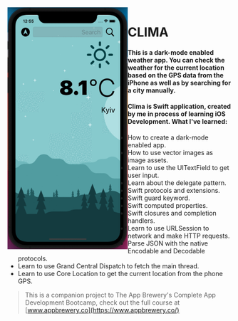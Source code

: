 
<img align="left" src="../Clima/Clima.gif" width="270"/>

#  CLIMA

#### This is a dark-mode enabled weather app. You can check the weather for the current location based on the GPS data from the iPhone as well as by searching for a city manually. 

#### Clima is Swift application, created by me in process of learning iOS Development. What I've learned:
* How to create a dark-mode enabled app.
* How to use vector images as image assets.
* Learn to use the UITextField to get user input. 
* Learn about the delegate pattern.
* Swift protocols and extensions. 
* Swift guard keyword. 
* Swift computed properties.
* Swift closures and completion handlers.
* Learn to use URLSession to network and make HTTP requests.
* Parse JSON with the native Encodable and Decodable protocols. 
* Learn to use Grand Central Dispatch to fetch the main thread.
* Learn to use Core Location to get the current location from the phone GPS. 


>This is a companion project to The App Brewery's Complete App Development Bootcamp, check out the full course at [www.appbrewery.co](https://www.appbrewery.co/)


